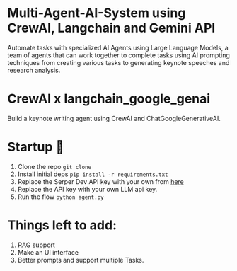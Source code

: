 # Multi-Agent-AI-System using CrewAI, Langchain and Gemini API
Automate tasks with specialized AI Agents using Large Language Models, a team of agents that can work together to complete tasks using AI prompting techniques from creating various tasks to generating keynote speeches and research analysis.

# CrewAI x langchain_google_genai
Build a keynote writing agent using CrewAI and ChatGoogleGenerativeAI.

# Startup 🚀
1. Clone the repo `git clone `
2. Install initial deps `pip install -r requirements.txt`
3. Replace the Serper Dev API key with your own from <a href="https://serper.dev/api-key">here</a>
4. Replace the API key with your own LLM api key. 
5. Run the flow `python agent.py`


# Things left to add:
1. RAG support
2. Make an UI interface
3. Better prompts and support multiple Tasks.